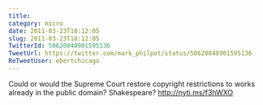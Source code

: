 ```yaml
---
title: 
category: micro
date: 2011-03-23T18:12:05
slug: 2011-03-23T18:12:05
TwitterId: 50620848901595136
TweetUrl: https://twitter.com/mark_philpot/status/50620848901595136
ReTweetUser: ebertchicago
---
```


<i class="fa fa-retweet" aria-hidden="true"></i> Could or would the Supreme Court restore copyright restrictions to works already in the public domain? Shakespeare? http://nyti.ms/f3hWXO
